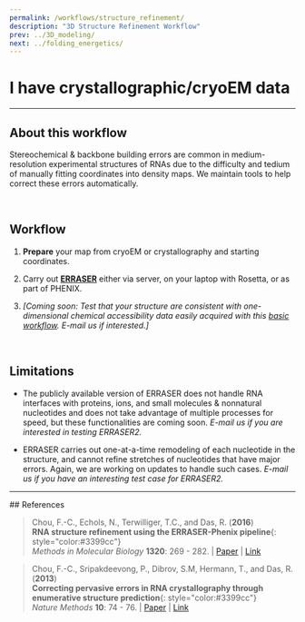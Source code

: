 ```yaml
---
permalink: /workflows/structure_refinement/
description: "3D Structure Refinement Workflow"
prev: ../3D_modeling/
next: ../folding_energetics/
---
```


# I have crystallographic/cryoEM data

<hr/>

## About this workflow

Stereochemical & backbone building errors are common in medium-resolution experimental structures of RNAs due to the difficulty and tedium of manually fitting coordinates into density maps. We maintain tools to help correct these errors automatically.

<br/>

## Workflow

1. **Prepare** your map from cryoEM or crystallography and starting coordinates. 

2. Carry out **[ERRASER](/ERRASER/)** either via server, on your laptop with Rosetta, or as part of PHENIX.

3. *[Coming soon: Test that your structure are consistent with one-dimensional chemical accessibility data easily acquired with this [basic workflow](/workflows/from_scratch/). E-mail us if interested.]*

<br/>

## Limitations

+ The publicly available version of ERRASER does not handle RNA interfaces with proteins, ions, and small molecules & nonnatural nucleotides and does not take advantage of multiple processes for speed, but these functionalities are coming soon. *E-mail us if you are interested in testing ERRASER2.*

+ ERRASER carries out one-at-a-time remodeling of each nucleotide in the structure, and cannot refine stretches of nucleotides that have major errors. Again, we are working on updates to handle such cases. *E-mail us if you have an interesting test case for ERRASER2.*

<hr/>
## References

>Chou, F.-C., Echols, N., Terwilliger, T.C., and Das, R. (**2016**) <br/>
>**RNA structure refinement using the ERRASER-Phenix pipeline**{: style="color:#3399cc"}<br/>
>*Methods in Molecular Biology* **1320**: 269 - 282. | [Paper](https://daslab.stanford.edu/site_data/pub_pdf/2016_Chou_MIMB.pdf) | [Link](http://link.springer.com/protocol/10.1007%2F978-1-4939-2763-0_17)

>Chou, F.-C., Sripakdeevong, P., Dibrov, S.M, Hermann, T., and Das, R. (**2013**) <br/> 
>**Correcting pervasive errors in RNA crystallography through enumerative structure prediction**{: style="color:#3399cc"}<br/>
*Nature Methods* **10**: 74 - 76. | [Paper](https://daslab.stanford.edu/site_data/pub_pdf/2013_Chou_NatMeth.pdf) | [Link](http://www.nature.com/nmeth/journal/v10/n1/full/nmeth.2262.html)

